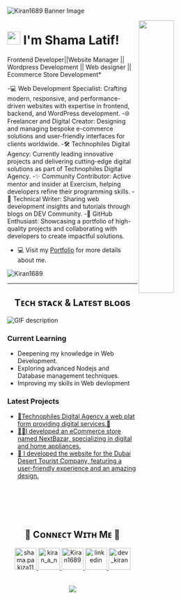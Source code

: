 
![Kiran1689 Banner Image](./banner.png)

<!--Night Owl image-->
<div>
  <img align="right" width="40%" src="https://owlbertsio-resized.s3.amazonaws.com/Popper.psd.full.png">
</div>

<!--Header Name-->
# <img src="https://emojis.slackmojis.com/emojis/images/1531849430/4246/blob-sunglasses.gif?1531849430" width="30"/> I'm Shama Latif! 


<!--Start Intro-->               
<p align="left"> Frontend Developer||Website Manager || Wordpress Development || Web designer || Ecommerce Store Development*
<br />  </p>

-💻 Web Development Specialist: Crafting modern, responsive, and performance-driven websites with expertise in frontend, backend, and WordPress development.
-🌐 Freelancer and Digital Creator: Designing and managing bespoke e-commerce solutions and user-friendly interfaces for clients worldwide.
-🛠️ Technophiles Digital Agency: Currently leading innovative projects and delivering cutting-edge digital solutions as part of Technophiles Digital Agency.
-✨ Community Contributor: Active mentor and insider at Exercism, helping developers refine their programming skills.
-📖 Technical Writer: Sharing web development insights and tutorials through blogs on DEV Community.
-🌟 GitHub Enthusiast: Showcasing a portfolio of high-quality projects and collaborating with developers to create impactful solutions.
- 💻 Visit my [Portfolio](https://shamalatif.website/) for more details about me.
<!--End Intro-->

<!--Profile Count Badge-->
<p align="left">
  <img src="https://komarev.com/ghpvc/?username=Kiran1689&label=Profile%20views&color=770677&style=for-the-badge&logo=star" alt="Kiran1689" style="padding-right:20px;" />
</p>

---


<!--Languages and Tools Section-->       
<h2 align="center">Tᴇᴄʜ sᴛᴀᴄᴋ & Lᴀᴛᴇsᴛ ʙʟᴏɢs</h2> 
<picture>
  <source media="(prefers-color-scheme: dark)" srcset="./Skills_Animation_Dark.gif">
  <source media="(prefers-color-scheme: light)" srcset="./Skills_Animation_White.gif">
  <img align="left" alt="GIF description" src="./Skills_Animation_White.gif">
</picture>
<br />

<h3 align="left">Current Learning</h3>
<ul align="left">
  <li>Deepening my knowledge in Web Development.</li>
  <li>Exploring advanced Nodejs and Database management techniques.</li>
  <li>Improving my skills in Web devlopment</li>
</ul>
  
<h3 align="left">Latest Projects</h3>
<ul align="left">
  <li><a href="https://technophiles.website/">🚀Technophiles Digital Agency a web plat form providing digital services.🔖</a></li>
  <li><a href="https://nextbazar.store/">🧙‍♂️I developed an eCommerce store named NextBazar, specializing in digital and home appliances. </a></li>
  <li><a href="https://dubaidesert.online/">🚀 I developed the website for the Dubai Desert Tourist Company, featuring a user-friendly experience and an amazing design.</a></li>
</ul>
<br />
<br />
<br />
<br />


<!--Trophies Section-->   

<!--Github stats Table--> 
<!--Contact Section--> 

<h2 align="center">🤝 Cᴏɴɴᴇᴄᴛ Wɪᴛʜ Mᴇ 🤝 </h2>
<div align="center">
  
<a href="mailto:shama.pakiza11@gmail.com" target="_blank">
<img src="./gmail.png" width=50 height=50 alt="shama.pakiza11@gmail.com" style="margin-bottom: 5px;" />
</a>


<a href="https://www.instagram.com/kiran_a_n" target="_blank">
<img src="./instagram.png" width=50 height=50 alt="kiran_a_n" style="margin-bottom: 5px;" />
</a>

<a href="https://github.com/shamaaa11" target="_blank">
<img src="./github.png" width=50 height=50 alt="Kiran1689" style="margin-bottom: 5px;" />
</a>

<a href="https://www.linkedin.com/in/shama-latif-profile/" target="_blank">
<img src="./linkedin.png" width=50 height=50 alt="linkedin" style="margin-bottom: 5px;" />
</a>

<a href="https://dev.to/dev_kiran" target="_blank">
<img src="./dev_to.png" width=50 height=50 alt="dev_kiran" style="margin-bottom: 5px;" />
</a>
</div>
<br/>



<!--Footer--> 
<p align="center">
  <img src="https://capsule-render.vercel.app/api?type=waving&color=gradient&height=65&section=footer"/>
</p>



  
    
  































































































































































































































































































































































































